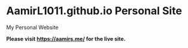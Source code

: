 # AamirL1011.github.io Personal Site

My Personal Website

**Please visit https://aamirs.me/ for the live site.**
